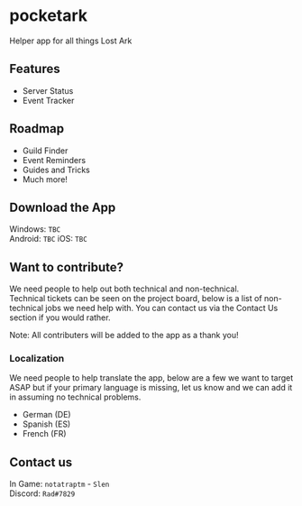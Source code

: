 # pocketark

Helper app for all things Lost Ark

## Features
* Server Status
* Event Tracker

## Roadmap
* Guild Finder
* Event Reminders
* Guides and Tricks
* Much more!

## Download the App
Windows: `TBC`  
Android: `TBC`
iOS: `TBC`

## Want to contribute?

We need people to help out both technical and non-technical.  
Technical tickets can be seen on the project board, below is a list of non-technical jobs we need help with. You can contact us via the Contact Us section if you would rather.  

Note: All contributers will be added to the app as a thank you!

### Localization
We need people to help translate the app, below are a few we want to target ASAP but if your primary language is missing, let us know and we can add it in assuming no technical problems.
* German (DE)
* Spanish (ES)
* French (FR)

## Contact us
In Game: `notatraptm` - `Slen`  
Discord: `Rad#7829`